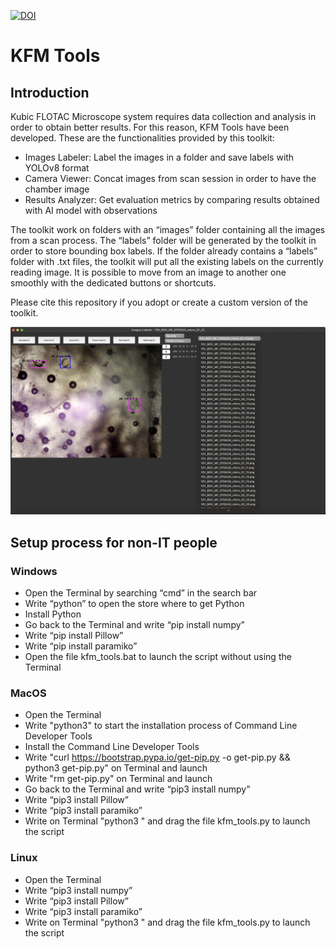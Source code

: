 [![DOI](https://zenodo.org/badge/746402357.svg)](https://zenodo.org/doi/10.5281/zenodo.13164571)

# KFM Tools
## Introduction
Kubic FLOTAC Microscope system requires data collection and analysis in order to obtain better results.
For this reason, KFM Tools have been developed. These are the functionalities provided by this toolkit:
- Images Labeler: Label the images in a folder and save labels with YOLOv8 format
- Camera Viewer: Concat images from scan session in order to have the chamber image
- Results Analyzer: Get evaluation metrics by comparing results obtained with AI model with observations

The toolkit work on folders with an “images” folder containing all the images from a scan process. The “labels” folder will be generated by the toolkit in order to store bounding box labels. If the folder already contains a “labels” folder with .txt files, the toolkit will put all the existing labels on the currently reading image. It is possible to move from an image to another one smoothly with the dedicated buttons or shortcuts.

Please cite this repository if you adopt or create a custom version of the toolkit.

![Alt text](kfmtools_preview.png?raw=true "KFM Tools Preview")

## Setup process for non-IT people
### Windows
- Open the Terminal by searching “cmd” in the search bar
- Write “python” to open the store where to get Python
- Install Python
- Go back to the Terminal and write “pip install numpy”
- Write “pip install Pillow”
- Write “pip install paramiko”
- Open the file kfm_tools.bat to launch the script without using the Terminal

### MacOS
- Open the Terminal
- Write "python3" to start the installation process of Command Line Developer Tools
- Install the Command Line Developer Tools
- Write "curl https://bootstrap.pypa.io/get-pip.py -o get-pip.py && python3 get-pip.py" on Terminal and launch
- Write "rm get-pip.py" on Terminal and launch
- Go back to the Terminal and write “pip3 install numpy”
- Write “pip3 install Pillow”
- Write “pip3 install paramiko”
- Write on Terminal "python3 " and drag the file kfm_tools.py to launch the script

### Linux
- Open the Terminal
- Write “pip3 install numpy”
- Write “pip3 install Pillow”
- Write “pip3 install paramiko”
- Write on Terminal "python3 " and drag the file kfm_tools.py to launch the script